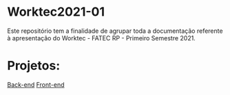 # Worktec2021-01
Este repositório tem a finalidade de agrupar toda a documentação referente à apresentação do Worktec - FATEC RP - Primeiro Semestre 2021.

<h1>Projetos:</h1>
<a href="https://github.com/Rodolfodq/IOT-Project">Back-end</a>
<a href="https://github.com/Rodolfodq/IOT-FrontEnd">Front-end</a>
